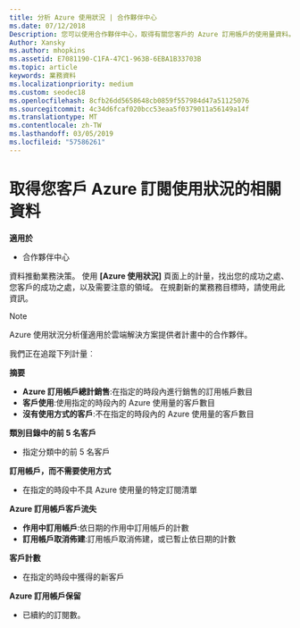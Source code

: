 ```yaml
---
title: 分析 Azure 使用狀況 | 合作夥伴中心
ms.date: 07/12/2018
Description: 您可以使用合作夥伴中心，取得有關您客戶的 Azure 訂用帳戶的使用量資料。
Author: Xansky
ms.author: mhopkins
ms.assetid: E7081190-C1FA-47C1-963B-6EBA1B33703B
ms.topic: article
keywords: 業務資料
ms.localizationpriority: medium
ms.custom: seodec18
ms.openlocfilehash: 8cfb26dd5658648cb0859f557984d47a51125076
ms.sourcegitcommit: 4c34d6fcaf020bcc53eaa5f0379011a56149a14f
ms.translationtype: MT
ms.contentlocale: zh-TW
ms.lasthandoff: 03/05/2019
ms.locfileid: "57586261"
---
```

# <a name="get-data-about-the-usage-of-your-customers-azure-subscriptions"></a>取得您客戶 Azure 訂閱使用狀況的相關資料 

**適用於**
- 合作夥伴中心

資料推動業務決策。 使用 **\[Azure 使用狀況\]** 頁面上的計量，找出您的成功之處、您客戶的成功之處，以及需要注意的領域。 在規劃新的業務務目標時，請使用此資訊。

> [!NOTE]
> Azure 使用狀況分析僅適用於雲端解決方案提供者計畫中的合作夥伴。

我們正在追蹤下列計量︰

**摘要**  
 - **Azure 訂用帳戶總計銷售**:在指定的時段內進行銷售的訂用帳戶數目  
 - **客戶使用**:使用指定的時段內的 Azure 使用量的客戶數目  
 - **沒有使用方式的客戶**:不在指定的時段內的 Azure 使用量的客戶數目  

**類別目錄中的前 5 名客戶**  
 -  指定分類中的前 5 名客戶  

**訂用帳戶，而不需要使用方式**  
 -  在指定的時段中不具 Azure 使用量的特定訂閱清單  

**Azure 訂用帳戶客戶流失**  
 - **作用中訂用帳戶**:依日期的作用中訂用帳戶的計數  
 - **訂用帳戶取消佈建**:訂用帳戶取消佈建，或已暫止依日期的計數  

**客戶計數**
 - 在指定的時段中獲得的新客戶  

**Azure 訂用帳戶保留**  
 - 已續約的訂閱數。   
  